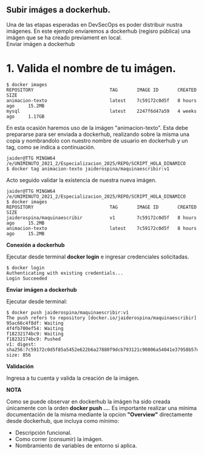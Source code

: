 ## Subir imáges a dockerhub.

Una de las etapas esperadas en DevSecOps es poder distribuir nustra imágenes. En este ejemplo envíaremos  a dockerhub
(regisro pública) una imágen que se ha creado previament en local.  
Enviar imágen a dockerhub


# 1. Valida el nombre de tu imágen.


```
$ docker images
REPOSITORY                            TAG       IMAGE ID       CREATED         SIZE
animacion-texto                       latest    7c59172c0d5f   8 hours ago     15.2MB
mysql                                 latest    2247f6d47a59   4 weeks ago     1.17GB
```
En esta ocasión haremos uso de la imágen "animacion-texto". Esta debe prepararse para ser enviada a dockerhub, 
realizando sobre la misma una copia y nombrandolo con nuestro nombre de usuario en dockerhub y
un tag, como se indica a continuación.

```
jaider@TTG MINGW64 /e/UNIMINUTO_2021_2/Especializacion_2025/REPO/SCRIPT_HOLA_DINAMICO
$ docker tag animacion-texto jaiderospina/maquinaescribir:v1
```
Acto seguido validar la existencia de nuestra nueva imágen.

```
jaider@TTG MINGW64 /e/UNIMINUTO_2021_2/Especializacion_2025/REPO/SCRIPT_HOLA_DINAMICO
$ docker images
REPOSITORY                            TAG       IMAGE ID       CREATED         SIZE
jaiderospina/maquinaescribir          v1        7c59172c0d5f   8 hours ago     15.2MB
animacion-texto                       latest    7c59172c0d5f   8 hours ago     15.2MB
```

**Conexión a dockerhub**

Ejecutar desde terminal **docker login**  e ingresar credenciales solicitadas. 

```
$ docker login
Authenticating with existing credentials...
Login Succeeded
```

**Enviar imágen a dockerhub**

Ejecutar desde terminal:

```
$ docker push jaiderospina/maquinaescribir:v1
The push refers to repository [docker.io/jaiderospina/maquinaescribir]
95ac66c4f8df: Waiting
4f4fb700ef54: Waiting
f18232174bc9: Waiting
f18232174bc9: Pushed
v1: digest: sha256:7c59172c0d5f85a5452e622b6a27880f9dcb793121c90806a54041e37958b57d size: 856
```

**Validación**

Ingresa a tu cuenta y valida la creación de la imágen.

**NOTA**

Como se puede observar en dockerhub la imágen ha sido creada únicamente con la orden **docker push ...**. Es importante
realizar una mínima documentación de la misma mediante la opcion **"Overview"** directamente desde dockerhub, que incluya como mínimo:

- Descripción funcional.
- Como correr (consumir) la imágen.
- Nombramiento de variables de entorno si aplica. 
